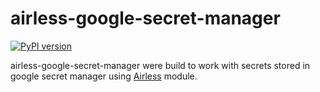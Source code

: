 # airless-google-secret-manager

[![PyPI version](https://badge.fury.io/py/airless-google-secret-manager.svg)](https://badge.fury.io/py/airless-google-secret-manager)

airless-google-secret-manager were build to work with secrets stored in google secret manager using [Airless](https://github.com/astercapital/airless) module.
